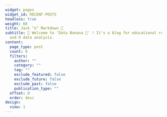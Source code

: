 ```yaml
---
widget: pages
widget_id: RECENT-POSTS
headless: true
weight: 60
title: Jack ^o^ Markdown 🎃
subtitle: 👋 Welcome to 'Data Banana 🍌' ! It's a blog for educational research
  and R data analysis.
content:
  page_type: post
  count: 0
  filters:
    author: ""
    category: ""
    tag: ""
    exclude_featured: false
    exclude_future: false
    exclude_past: false
    publication_type: ""
  offset: 0
  order: desc
design:
  view: 1
---
```

